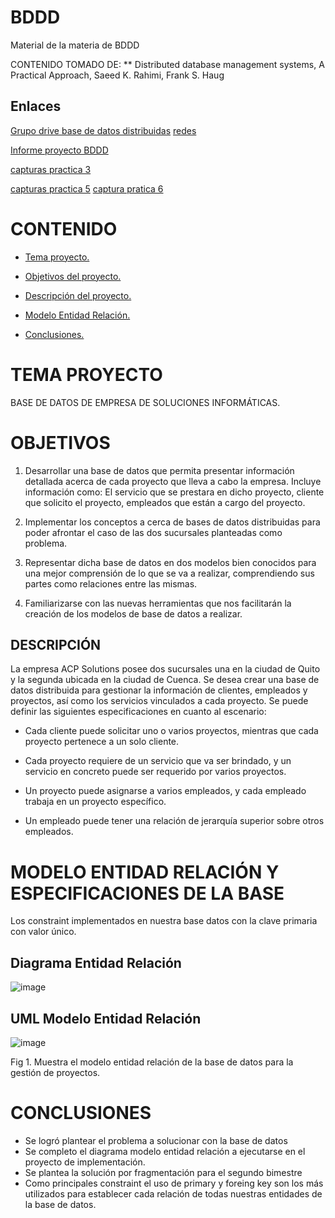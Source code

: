 # BDDD
Material de la materia de BDDD

CONTENIDO TOMADO DE:
** Distributed database management systems, A Practical Approach, Saeed K. Rahimi, Frank S. Haug

## Enlaces

[Grupo drive base de datos distribuidas](https://drive.google.com/drive/folders/1XI_63xHAIQPeJnq_48AHhJsdpdzCzHwx?usp=sharing)
[redes](http://chennaicisco.blogspot.com/2013/02/configure-igrp-in-routers-to-enable.html)


[Informe proyecto BDDD](https://drive.google.com/drive/folders/1XI_63xHAIQPeJnq_48AHhJsdpdzCzHwx?usp=sharing)


[capturas practica 3](https://docs.google.com/document/d/1jx48QMMA6el_J53kBXjxH0utqqkv6NaY8VpxOGYKR5E/edit?usp=sharing)

[capturas practica 5](https://docs.google.com/document/d/1keQgY2U0vRRBPnTWSPhk622RderoMbeb3FAtLRWEfnM/edit?usp=sharing)
[captura pratica 6](https://drive.google.com/open?id=1szGD76vJcB7aY4s-acaPf8v7i9dT0HL08-aqV04nFII)


# CONTENIDO

* [Tema proyecto.](#id1)

* [Objetivos del proyecto.](#id2)

* [Descripción del proyecto.](#id3)

* [Modelo Entidad Relación.](#id4)

* [Conclusiones.](#id5)
  

<a name="id1"></a>

# TEMA PROYECTO

BASE DE DATOS DE EMPRESA DE SOLUCIONES INFORMÁTICAS.


<a name="id2"></a>

# OBJETIVOS


1.    Desarrollar una base de datos que permita presentar información detallada acerca de cada proyecto que lleva a cabo la empresa. Incluye información como: El servicio que se prestara en dicho proyecto, cliente que solicito el proyecto, empleados que están a cargo del proyecto.
 
2.    Implementar los conceptos a cerca de bases de datos distribuidas para poder afrontar el caso de las dos sucursales planteadas como problema.
 
3.    Representar dicha base de datos en dos modelos bien conocidos para una mejor comprensión de lo que se va a realizar, comprendiendo sus partes como relaciones entre las mismas.
 
4.    Familiarizarse con las nuevas herramientas que nos facilitarán la creación de los modelos de base de datos a realizar.


<a name="id3"></a>

## DESCRIPCIÓN 

La empresa ACP Solutions posee dos sucursales una en la ciudad de Quito y la segunda ubicada en la ciudad de Cuenca. Se desea crear una base de datos distribuida para gestionar la información de clientes, empleados  y proyectos, así como los servicios vinculados a cada proyecto.
Se puede definir las siguientes especificaciones en cuanto al escenario:
 
*  Cada cliente puede solicitar uno o varios proyectos, mientras que cada proyecto pertenece a un solo cliente.
 
*  Cada proyecto  requiere de un servicio que va ser brindado, y un servicio en concreto puede ser requerido por varios proyectos.
*   Un proyecto puede asignarse a varios empleados, y cada empleado trabaja en un proyecto específico.
 
*   Un empleado puede tener una relación de jerarquía superior sobre otros empleados.

<a name="id4"></a>

#  MODELO ENTIDAD RELACIÓN Y ESPECIFICACIONES DE LA BASE


Los constraint implementados en nuestra base datos con la clave primaria con valor único.

## Diagrama Entidad Relación

![image](https://user-images.githubusercontent.com/50051312/58880499-9fc53600-869d-11e9-87ff-cbc3e8b9221c.png)

## UML Modelo Entidad Relación

![image](https://user-images.githubusercontent.com/50051312/58880910-a3a58800-869e-11e9-821b-03b4d4f50ce8.png)


     
Fig 1. Muestra el modelo entidad relación de la base de datos para la gestión de proyectos.



<a name="id5"></a>
#  CONCLUSIONES

* Se logró plantear el problema a solucionar con la base de datos
* Se completo el diagrama modelo entidad relación a ejecutarse en el proyecto de implementación.
* Se plantea la solución por fragmentación para el segundo bimestre
* Como principales constraint el uso de primary y foreing key son los más utilizados para establecer cada relación de todas nuestras
entidades de la base de datos.

